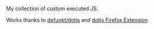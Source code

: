 My collection of custom executed JS.

Works thanks to [defunkt/dotjs](https://github.com/defunkt/dotjs) and [dotjs Firefox Extension](https://addons.mozilla.org/en-US/firefox/addon/dotjs/)
